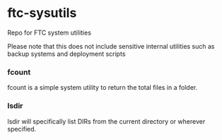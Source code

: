 # ftc-sysutils

Repo for FTC system utilities

Please note that this does not include sensitive internal utilities such as backup systems and deployment scripts

### fcount

fcount is a simple system utility to return the total files in a folder.

### lsdir

lsdir will specifically list DIRs from the current directory or wherever specified.
